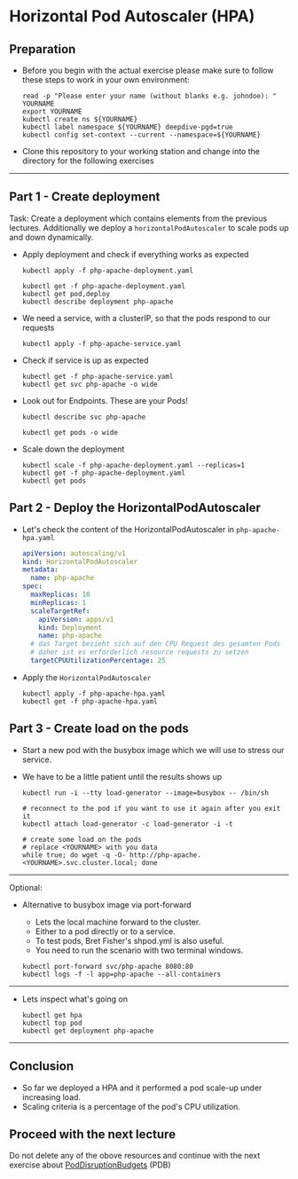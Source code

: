 # Horizontal Pod Autoscaler (HPA)

## Preparation

* Before you begin with the actual exercise please make sure to follow these steps to work in your own environment:

  ```shell
  read -p "Please enter your name (without blanks e.g. johndoe): " YOURNAME
  export YOURNAME
  kubectl create ns ${YOURNAME}
  kubectl label namespace ${YOURNAME} deepdive-pgd=true
  kubectl config set-context --current --namespace=${YOURNAME}
  ```

* Clone this repository to your working station and change into the directory for the following exercises

---

## Part 1 - Create deployment

Task: Create a deployment which contains elements from the previous lectures.
Additionally we deploy a `horizontalPodAutoscaler` to scale pods up and down dynamically.

* Apply deployment and check if everything works as expected

  ```shell
  kubectl apply -f php-apache-deployment.yaml
  
  kubectl get -f php-apache-deployment.yaml
  kubectl get pod,deploy
  kubectl describe deployment php-apache
  ```

* We need a service, with a clusterIP, so that the pods respond to our requests 

  ```shell
  kubectl apply -f php-apache-service.yaml
  ```

* Check if service is up as expected

  ```shell
  kubectl get -f php-apache-service.yaml
  kubectl get svc php-apache -o wide
  ```

* Look out for Endpoints. These are your Pods!
  
  ```shell
  kubectl describe svc php-apache
  ```

  ```shell
  kubectl get pods -o wide
  ```

* Scale down the deployment

  ```shell
  kubectl scale -f php-apache-deployment.yaml --replicas=1
  kubectl get -f php-apache-deployment.yaml
  kubectl get pods
  ```

## Part 2 - Deploy the HorizontalPodAutoscaler

* Let's check the content of the HorizontalPodAutoscaler in `php-apache-hpa.yaml`

  ```yaml
  apiVersion: autoscaling/v1
  kind: HorizontalPodAutoscaler
  metadata:
    name: php-apache
  spec:
    maxReplicas: 10
    minReplicas: 1
    scaleTargetRef:
      apiVersion: apps/v1
      kind: Deployment
      name: php-apache
    # das Target bezieht sich auf den CPU Request des gesamten Pods
    # daher ist es erforderlich resource requests zu setzen
    targetCPUUtilizationPercentage: 25
  ```

* Apply the `HorizontalPodAutoscaler`

  ```shell
  kubectl apply -f php-apache-hpa.yaml
  kubectl get -f php-apache-hpa.yaml
  ```

## Part 3 - Create load on the pods

* Start a new pod with the busybox image which we will use to stress our service.

* We have to be a little patient until the results shows up

  ```shell
  kubectl run -i --tty load-generator --image=busybox -- /bin/sh
  
  # reconnect to the pod if you want to use it again after you exit it
  kubectl attach load-generator -c load-generator -i -t
  
  # create some load on the pods
  # replace <YOURNAME> with you data
  while true; do wget -q -O- http://php-apache.<YOURNAME>.svc.cluster.local; done
  ```

---

Optional:

* Alternative to busybox image via port-forward
  * Lets the local machine forward to the cluster.
  * Either to a pod directly or to a service.
  * To test pods, Bret Fisher's shpod.yml is also useful.
  * You need to run the scenario with two terminal windows.

  ```shell
  kubectl port-forward svc/php-apache 8080:80
  kubectl logs -f -l app=php-apache --all-containers
  ```

---

* Lets inspect what's going on

  ```shell
  kubectl get hpa
  kubectl top pod
  kubectl get deployment php-apache
  ```

---

## Conclusion

* So far we deployed a HPA and it performed a pod scale-up under increasing load.
* Scaling criteria is a percentage of the pod's CPU utilization.

## Proceed with the next lecture

Do not delete any of the obove resources and continue with the next exercise
about [PodDisruptionBudgets](../120b-pdb/README.md) (PDB)
